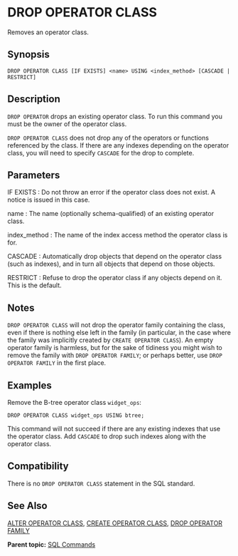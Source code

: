 # DROP OPERATOR CLASS 

Removes an operator class.

## <a id="section2"></a>Synopsis 

``` {#sql_command_synopsis}
DROP OPERATOR CLASS [IF EXISTS] <name> USING <index_method> [CASCADE | RESTRICT]
```

## <a id="section3"></a>Description 

`DROP OPERATOR` drops an existing operator class. To run this command you must be the owner of the operator class.

`DROP OPERATOR CLASS` does not drop any of the operators or functions referenced by the class. If there are any indexes depending on the operator class, you will need to specify `CASCADE` for the drop to complete.

## <a id="section4"></a>Parameters 

IF EXISTS
:   Do not throw an error if the operator class does not exist. A notice is issued in this case.

name
:   The name \(optionally schema-qualified\) of an existing operator class.

index\_method
:   The name of the index access method the operator class is for.

CASCADE
:   Automatically drop objects that depend on the operator class \(such as indexes\), and in turn all objects that depend on those objects.

RESTRICT
:   Refuse to drop the operator class if any objects depend on it. This is the default.

## <a id="section4"></a>Notes

`DROP OPERATOR CLASS` will not drop the operator family containing the class, even if there is nothing else left in the family \(in particular, in the case where the family was implicitly created by `CREATE OPERATOR CLASS`\). An empty operator family is harmless, but for the sake of tidiness you might wish to remove the family with `DROP OPERATOR FAMILY`; or perhaps better, use `DROP OPERATOR FAMILY` in the first place.

## <a id="section5"></a>Examples 

Remove the B-tree operator class `widget_ops`:

```
DROP OPERATOR CLASS widget_ops USING btree;
```

This command will not succeed if there are any existing indexes that use the operator class. Add `CASCADE` to drop such indexes along with the operator class.

## <a id="section6"></a>Compatibility 

There is no `DROP OPERATOR CLASS` statement in the SQL standard.

## <a id="section7"></a>See Also 

[ALTER OPERATOR CLASS](ALTER_OPERATOR_CLASS.html), [CREATE OPERATOR CLASS](CREATE_OPERATOR_CLASS.html), [DROP OPERATOR FAMILY](DROP_OPERATOR_FAMILY.html)

**Parent topic:** [SQL Commands](../sql_commands/sql_ref.html)

